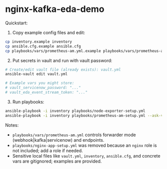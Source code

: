 # nginx-kafka-eda-demo

Quickstart:

1) Copy example config files and edit:

```bash
cp inventory.example inventory
cp ansible.cfg.example ansible.cfg
cp playbooks/vars/prometheus-am.yml.example playbooks/vars/prometheus-am.yml
```

2) Put secrets in vault and run with vault password:

```bash
# Create/edit vault file (already exists): vault.yml
ansible-vault edit vault.yml

# Example vars you might store:
# vault_servicenow_password: "..."
# vault_eda_event_stream_token: "..."
```

3) Run playbooks:

```bash
ansible-playbook -i inventory playbooks/node-exporter-setup.yml
ansible-playbook -i inventory playbooks/prometheus-am-setup.yml --ask-vault-pass
```

Notes:
- `playbooks/vars/prometheus-am.yml` controls forwarder mode (webhook|kafka|servicenow) and endpoints.
- `playbooks/nginx-app-setup.yml` was removed because an `nginx` role is not included; add a role if needed.
- Sensitive local files like `vault.yml`, `inventory`, `ansible.cfg`, and concrete vars are gitignored; examples are provided.